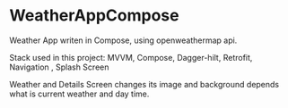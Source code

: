 # WeatherAppCompose
Weather App writen in Compose, using openweathermap api.

Stack used in this project:
MVVM, Compose, Dagger-hilt, Retrofit, Navigation , Splash Screen

Weather and Details Screen changes its image and background depends what is current weather and day time.
